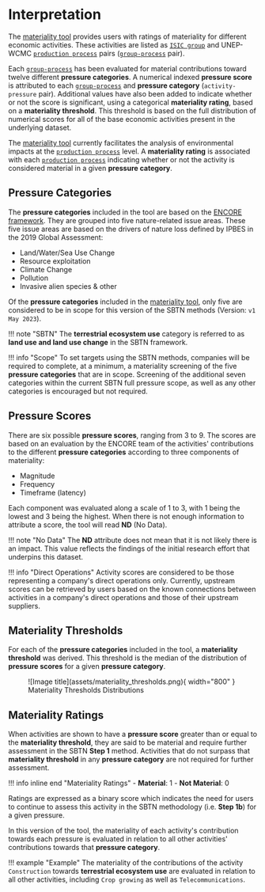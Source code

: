 # Interpretation

The [materiality tool](direct-operations.md) provides users with ratings of materiality for different economic activities. These activities are listed as [`ISIC group`](definitions.md#isic-group) and UNEP-WCMC [`production process`](definitions.md#production-process) pairs ([`group-process`](definitions.md#group-process) pair).

Each [`group-process`](definitions.md#group-process) has been evaluated for material contributions toward twelve different **pressure categories**. A numerical indexed **pressure score** is attributed to each [`group-process`](definitions.md#group-process) and **pressure category** (`activity-pressure` pair). Additional values have also been added to indicate whether or not the score is significant, using a categorical **materiality rating**, based on a **materiality threshold**. This threshold is based on the full distribution of numerical scores for all of the base economic activities present in the underlying dataset.

The [materiality tool](direct-operations.md) currently facilitates the analysis of environmental impacts at the [`production process`](definitions.md#production-process) level. A **materiality rating** is associated with each [`production process`](definitions.md#production-process) indicating whether or not the activity is considered material in a given **pressure category**.

## Pressure Categories

The **pressure categories** included in the tool are based on the [ENCORE framework](https://encore.naturalcapital.finance/). They are grouped into five nature-related issue areas. These five issue areas are based on the drivers of nature loss defined by IPBES in the 2019 Global Assessment: 

 - Land/Water/Sea Use Change
 - Resource exploitation
 - Climate Change
 - Pollution
 - Invasive alien species & other

Of the **pressure categories** included in the [materiality tool](direct-operations.md), only five are considered to be in scope for this version of the SBTN methods (Version: `v1 May 2023`).

<div id="pressure-categories-table"></div>

!!! note "SBTN"
    The **terrestrial ecosystem use** category is referred to as **land use and land use change** in the SBTN framework.

!!! info "Scope"
    To set targets using the SBTN methods, companies will be required to complete, at a minimum, a materiality screening of the five **pressure categories** that are in scope. Screening of the additional seven categories within the current SBTN full pressure scope, as well as any other categories is encouraged but not required.

## Pressure Scores

There are six possible **pressure scores**, ranging from 3 to 9. The scores are based on an evaluation by the ENCORE team of the activities' contributions to the different **pressure categories** according to three components of materiality: 

- Magnitude
- Frequency
- Timeframe (latency)

Each component was evaluated along a scale of 1 to 3, with 1 being the lowest and 3 being the highest. When there is not enough information to attribute a score, the tool will read **ND** (No Data).

!!! note "No Data"
    The **ND** attribute does not mean that it is not likely there is an impact. This value reflects the findings of the initial research effort that underpins this dataset.

!!! info "Direct Operations"
    Activity scores are considered to be those representing a company's direct operations only. Currently, upstream scores can be retrieved by users based on the known connections between activities in a company's direct operations and those of their upstream suppliers.

## Materiality Thresholds

For each of the **pressure categories** included in the tool, a **materiality threshold** was derived. This threshold is the median of the distribution of **pressure scores** for a given **pressure category**.

<figure markdown>
  ![Image title](assets/materiality_thresholds.png){ width="800" }
  <figcaption>Materiality Thresholds Distributions</figcaption>
</figure>

<div id="materiality-thresholds-table"></div>

## Materiality Ratings

When activities are shown to have a **pressure score** greater than or equal to the **materiality threshold**, they are said to be material and require further assessment in the SBTN **Step 1** method. Activities that do not surpass that **materiality threshold** in any **pressure category** are not required for further assessment.

!!! info inline end "Materiality Ratings"
    - **Material**: 1
    - **Not Material**: 0 

Ratings are expressed as a binary score which indicates the need for users to continue to assess this activity in the SBTN methodology (i.e. **Step 1b**) for a given pressure.

In this version of the tool, the materiality of each activity's contribution towards each pressure is evaluated in relation to all other activities' contributions towards that **pressure category**. 

!!! example "Example"
    The materiality of the contributions of the activity `Construction` towards **terrestrial ecosystem use** are evaluated in relation to all other activities, including `Crop growing` as well as `Telecommunications`. 
